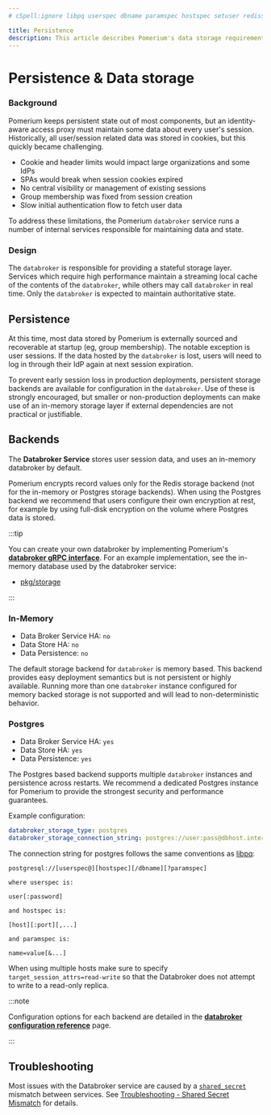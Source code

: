 ```yaml
---
# cSpell:ignore libpq userspec dbname paramspec hostspec setuser rediss

title: Persistence
description: This article describes Pomerium's data storage requirements and backends
---
```


# Persistence & Data storage

### Background

Pomerium keeps persistent state out of most components, but an identity-aware access proxy must maintain some data about every user's session. Historically, all user/session related data was stored in cookies, but this quickly became challenging.

- Cookie and header limits would impact large organizations and some IdPs
- SPAs would break when session cookies expired
- No central visibility or management of existing sessions
- Group membership was fixed from session creation
- Slow initial authentication flow to fetch user data

To address these limitations, the Pomerium `databroker` service runs a number of internal services responsible for maintaining data and state.

### Design

The `databroker` is responsible for providing a stateful storage layer. Services which require high performance maintain a streaming local cache of the contents of the `databroker`, while others may call `databroker` in real time. Only the `databroker` is expected to maintain authoritative state.

## Persistence

At this time, most data stored by Pomerium is externally sourced and recoverable at startup (eg, group membership). The notable exception is user sessions. If the data hosted by the `databroker` is lost, users will need to log in through their IdP again at next session expiration.

To prevent early session loss in production deployments, persistent storage backends are available for configuration in the `databroker`. Use of these is strongly encouraged, but smaller or non-production deployments can make use of an in-memory storage layer if external dependencies are not practical or justifiable.

## Backends

The **Databroker Service** stores user session data, and uses an in-memory databroker by default.

Pomerium encrypts record values only for the Redis storage backend (not for the in-memory or Postgres storage backends). When using the Postgres backend we recommend that users configure their own encryption at rest, for example by using full-disk encryption on the volume where Postgres data is stored.

:::tip

You can create your own databroker by implementing Pomerium's [**databroker gRPC interface**](https://github.com/pomerium/pomerium/blob/main/pkg/grpc/databroker/databroker.proto). For an example implementation, see the in-memory database used by the databroker service:

- [pkg/storage](https://github.com/pomerium/pomerium/tree/main/pkg/storage/inmemory)

:::

### In-Memory

- Data Broker Service HA: `no`
- Data Store HA: `no`
- Data Persistence: `no`

The default storage backend for `databroker` is memory based. This backend provides easy deployment semantics but is not persistent or highly available. Running more than one `databroker` instance configured for memory backed storage is not supported and will lead to non-deterministic behavior.

### Postgres

- Data Broker Service HA: `yes`
- Data Store HA: `yes`
- Data Persistence: `yes`

The Postgres based backend supports multiple `databroker` instances and persistence across restarts. We recommend a dedicated Postgres instance for Pomerium to provide the strongest security and performance guarantees.

Example configuration:

```yaml
databroker_storage_type: postgres
databroker_storage_connection_string: postgres://user:pass@dbhost.internal.mydomain.com/pomerium?sslmode=disable
```

The connection string for postgres follows the same conventions as [libpq](https://www.postgresql.org/docs/current/libpq-connect.html#LIBPQ-CONNSTRING):

```text
postgresql://[userspec@][hostspec][/dbname][?paramspec]

where userspec is:

user[:password]

and hostspec is:

[host][:port][,...]

and paramspec is:

name=value[&...]
```

When using multiple hosts make sure to specify `target_session_attrs=read-write` so that the Databroker does not attempt to write to a read-only replica.

:::note 

Configuration options for each backend are detailed in the [**databroker configuration reference**](/docs/reference/databroker) page.

:::

## Troubleshooting

Most issues with the Databroker service are caused by a [`shared_secret`](/docs/reference/shared-secret) mismatch between services. See [Troubleshooting - Shared Secret Mismatch](/docs/reference/shared-secret) for details.

